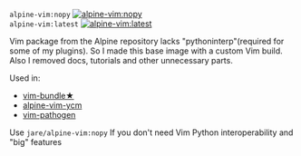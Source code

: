 `alpine-vim:nopy` [![alpine-vim:nopy](https://badge.imagelayers.io/jare/alpine-vim:nopy.svg)](https://imagelayers.io/?images=jare/alpine-vim:nopy 'Get your own badge on imagelayers.io')    
`alpine-vim:latest` [![alpine-vim:latest](https://badge.imagelayers.io/jare/alpine-vim:latest.svg)](https://imagelayers.io/?images=jare/alpine-vim:latest 'Get your own badge on imagelayers.io')   


Vim package from the Alpine repository lacks "pythoninterp"(required for some of my plugins). So I made this base image with a custom Vim build. Also I removed docs, tutorials and other unnecessary parts.

Used in:
- [vim-bundle★](https://registry.hub.docker.com/u/jare/vim-bundle/)
- [alpine-vim-ycm](https://registry.hub.docker.com/u/jare/alpine-vim-ycm/)
- [vim-pathogen](https://registry.hub.docker.com/u/jare/vim-pathogen/)

Use `jare/alpine-vim:nopy`  If you don't need Vim Python interoperability and "big" features
